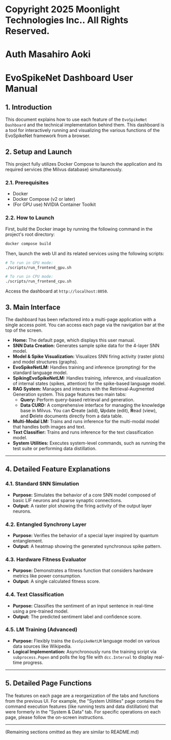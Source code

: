 # Copyright 2025 Moonlight Technologies Inc.. All Rights Reserved.
# Auth Masahiro Aoki


# EvoSpikeNet Dashboard User Manual

## 1. Introduction

This document explains how to use each feature of the `EvoSpikeNet Dashboard` and the technical implementation behind them. This dashboard is a tool for interactively running and visualizing the various functions of the EvoSpikeNet framework from a browser.

## 2. Setup and Launch

This project fully utilizes Docker Compose to launch the application and its required services (the Milvus database) simultaneously.

### 2.1. Prerequisites
- Docker
- Docker Compose (v2 or later)
- (For GPU use) NVIDIA Container Toolkit

### 2.2. How to Launch
First, build the Docker image by running the following command in the project's root directory:
```bash
docker compose build
```
Then, launch the web UI and its related services using the following scripts:

```bash
# To run in GPU mode:
./scripts/run_frontend_gpu.sh

# To run in CPU mode:
./scripts/run_frontend_cpu.sh
```
Access the dashboard at `http://localhost:8050`.

## 3. Main Interface

The dashboard has been refactored into a multi-page application with a single access point. You can access each page via the navigation bar at the top of the screen.

- **Home:** The default page, which displays this user manual.
- **SNN Data Creation:** Generates sample spike data for the 4-layer SNN model.
- **Model & Spike Visualization:** Visualizes SNN firing activity (raster plots) and model structures (graphs).
- **EvoSpikeNetLM:** Handles training and inference (prompting) for the standard language model.
- **SpikingEvoSpikeNetLM:** Handles training, inference, and visualization of internal states (spikes, attention) for the spike-based language model.
- **RAG System:** Manages and interacts with the Retrieval-Augmented Generation system. This page features two main tabs:
    - **Query:** Perform query-based retrieval and generation.
    - **Data CURD:** A comprehensive interface for managing the knowledge base in Milvus. You can **C**reate (add), **U**pdate (edit), **R**ead (view), and **D**elete documents directly from a data table.
- **Multi-Modal LM:** Trains and runs inference for the multi-modal model that handles both images and text.
- **Text Classifier:** Trains and runs inference for the text classification model.
- **System Utilities:** Executes system-level commands, such as running the test suite or performing data distillation.

---

## 4. Detailed Feature Explanations

### 4.1. Standard SNN Simulation
- **Purpose:** Simulates the behavior of a core SNN model composed of basic LIF neurons and sparse synaptic connections.
- **Output:** A raster plot showing the firing activity of the output layer neurons.

### 4.2. Entangled Synchrony Layer
- **Purpose:** Verifies the behavior of a special layer inspired by quantum entanglement.
- **Output:** A heatmap showing the generated synchronous spike pattern.

### 4.3. Hardware Fitness Evaluator
- **Purpose:** Demonstrates a fitness function that considers hardware metrics like power consumption.
- **Output:** A single calculated fitness score.

### 4.4. Text Classification
- **Purpose:** Classifies the sentiment of an input sentence in real-time using a pre-trained model.
- **Output:** The predicted sentiment label and confidence score.

### 4.5. LM Training (Advanced)
- **Purpose:** Flexibly trains the `EvoSpikeNetLM` language model on various data sources like Wikipedia.
- **Logical Implementation:** Asynchronously runs the training script via `subprocess.Popen` and polls the log file with `dcc.Interval` to display real-time progress.


---

## 5. Detailed Page Functions

The features on each page are a reorganization of the tabs and functions from the previous UI. For example, the "System Utilities" page contains the command execution features (like running tests and data distillation) that were formerly in the "System & Data" tab. For specific operations on each page, please follow the on-screen instructions.

---
(Remaining sections omitted as they are similar to README.md)